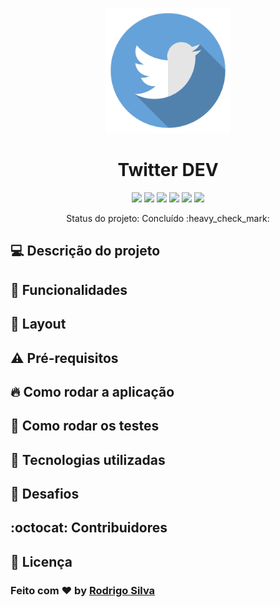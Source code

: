<p align="center">
  <img src="https://github.com/rodrigo-b-silva/twitter-omniweek5/blob/master/.github/twitter_logo.png" alt="Logo Twitter" width="200">
</p>
<h1 align="center">Twitter DEV</h1>

<p align="center">
  <img src="https://img.shields.io/github/languages/count/rodrigo-b-silva/twitter-omniweek5" />
  <img src="https://img.shields.io/github/issues/rodrigo-b-silva/twitter-omniweek5" />
  <img src="https://img.shields.io/github/forks/rodrigo-b-silva/twitter-omniweek5" />
  <img src="https://img.shields.io/github/stars/rodrigo-b-silva/twitter-omniweek5" />
  <img src="https://img.shields.io/github/license/rodrigo-b-silva/twitter-omniweek5" />
  <img src="https://img.shields.io/twitter/url?url=https%3A%2F%2Fgithub.com%2Frodrigo-b-silva%2Ftwitter-omniweek5" />
</p>

<p align="center">
Status do projeto: Concluído :heavy_check_mark:
</p>

## :computer: Descrição do projeto

## :rocket: Funcionalidades

## :art: Layout

## :warning: Pré-requisitos

## :fire: Como rodar a aplicação

## :test_tube: Como rodar os testes

## :hammer: Tecnologias utilizadas

## :brain: Desafios

## :octocat: Contribuidores

## :memo: Licença


### Feito com :heart: by [Rodrigo Silva](https://www.linkedin.com/in/rodrigobarbosa1993)
